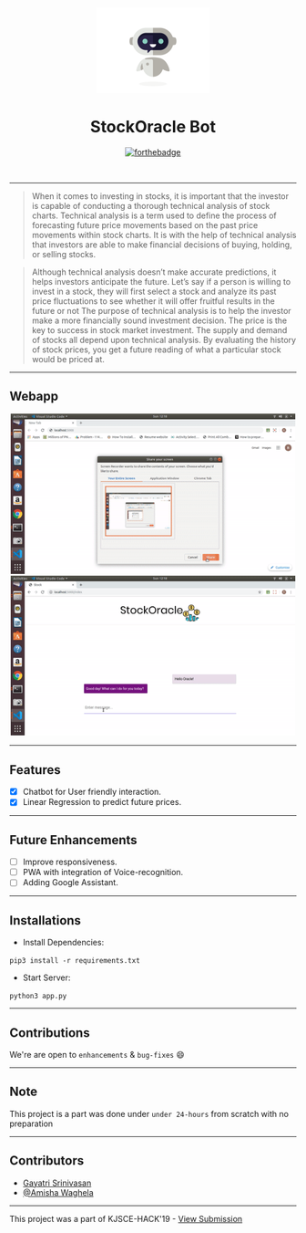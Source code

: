 <div align="center">
  <img src="./assets/bot.gif" width="200px"></img>
  
 # StockOracle Bot
 
 [![forthebadge](https://forthebadge.com/images/badges/made-with-python.svg)](https://www.python.org/)
 
 <br>
 
</div> 


--------
> When it comes to investing in stocks, it is important that the investor is capable of conducting a thorough technical analysis of stock charts. Technical analysis is a term used to define the process of forecasting future price movements based on the past price movements within stock charts. It is with the help of technical analysis that investors are able to make financial decisions of buying, holding, or selling stocks.

> Although technical analysis doesn’t make accurate predictions, it helps investors anticipate the future. Let’s say if a person is willing to invest in a stock, they will first select a stock and analyze its past price fluctuations to see whether it will offer fruitful results in the future or not
The purpose of technical analysis is to help the investor make a more financially sound investment decision. The price is the key to success in stock market investment. The supply and demand of stocks all depend upon technical analysis. By evaluating the history of stock prices, you get a future reading of what a particular stock would be priced at.


-----------------------------------------------

## Webapp
<div align="center">
  <img src="./assets/1.gif" width="500px"></img>
  <br>
   <img src="./assets/2.gif" width="500px"></img>
</div>

-----------------------------------------------
  
## Features

- [x] Chatbot for User friendly interaction.
- [x] Linear Regression to predict future prices.

-----------------------------------------------

## Future Enhancements
- [ ] Improve responsiveness.
- [ ] PWA with integration of Voice-recognition.
- [ ] Adding Google Assistant.

-----------------------------------------------

## Installations
- Install Dependencies:
    
``` pip3 install -r requirements.txt ```
- Start Server:

``` python3 app.py ```

-----------------------------------------------

## Contributions

 We're are open to `enhancements` & `bug-fixes` :smile: 
 
-----------------------------------------------

## Note 

This project is a part was done under `under 24-hours` from scratch with no preparation

-----------------------------------------------

## Contributors

- [Gayatri Srinivasan](https://github.com/gayatri-01)
- [@Amisha Waghela](https://github.com/amisha-w)

-----------------------------------------------

This project was a part of KJSCE-HACK'19 - [View Submission](https://devfolio.co/submissions/stockoracle-bot)


 




